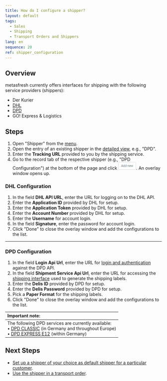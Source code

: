 ```yaml
---
title: How do I configure a shipper?
layout: default
tags:
  - Sales
  - Shipping
  - Transport Orders and Shippers
lang: en
sequence: 20
ref: shipper_configuration
---
```


## Overview
metasfresh currently offers interfaces for shipping with the following service providers (shippers):
- Der Kurier
- <a href="#dhl-configuration" title="jump to DHL configuration">DHL</a>
- <a href="#dpd-configuration" title="jump to DPD configuration">DPD</a>
- GO! Express & Logistics

## Steps
1. Open "Shipper" from the [menu](Menu).
1. Open the entry of an existing shipper in the [detailed view](ViewModes#detailed-view), e.g., "DPD".
1. Enter the **Tracking URL** provided to you by the shipping service.
1. Go to the record tab of the respective shipper (e.g., "DPD Configuration") at the bottom of the page and click !["Add new"](assets/Add_New_Button.png). An overlay window opens up.

### <a name="dhl-configuration">DHL Configuration</a>
1. In the field **DHL API URL**, enter the URL for logging on to the DHL API.
1. Enter the **Application ID** provided by DHL for setup.
1. Enter the **Application Token** provided by DHL for setup.
1. Enter the **Account Number** provided by DHL for setup.
1. Enter the **Username** for account login.
1. In the field **Signature**, enter the password for account login.
1. Click "Done" to close the overlay window and add the configurations to the list.

---

### <a name="dpd-configuration">DPD Configuration</a>
1. In the field **Login Api Url**, enter the URL for <a href="http://diswiki.dpd.nl/wiki/2/login-service" title="dpd Login Service" target="\_blank">login and authentication</a> against the DPD API.
1. In the field **Shipment Service Api Url**, enter the URL for accessing the <a href="http://diswiki.dpd.nl/wiki/3/shipment-service" title="dpd Shipment Service" target="\_blank">shipping interface</a> used to generate the shipping labels.
1. Enter the **Delis ID** provided by DPD for setup.
1. Enter the **Delis Password** provided by DPD for setup.
1. Pick a **Paper Format** for the shipping labels.
1. Click "Done" to close the overlay window and add the configurations to the list.

| **Important note:** |
| :--- |
| The following DPD services are currently available:<br> •&nbsp;<a href="https://www.dpd.com/de/en/versenden/paketversand/" title="DPD CLASSIC parcel shipping" target="\_blank">DPD CLASSIC</a> (in Germany and throughout Europe)<br> •&nbsp;<a href="https://www.dpd.com/de/en/versenden/expressversand/" title="DPD Express shipping" target="\_blank">DPD EXPRESS E12</a> (within Germany) |

## Next Steps
- [Set up a shipper of your choice as default shipper for a particular customer](Setup_bpartner_default_shipper).
- [Use the shipper in a transport order](Create_transport_order).
